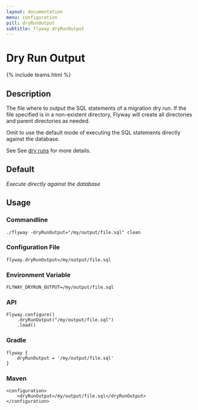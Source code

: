 ```yaml
---
layout: documentation
menu: configuration
pill: dryRunOutput
subtitle: flyway.dryRunOutput
---
```


# Dry Run Output
{% include teams.html %}

## Description
The file where to output the SQL statements of a migration dry run. If the file specified is in a non-existent directory, Flyway will create all directories and parent directories as needed.

Omit to use the default mode of executing the SQL statements directly against the database.

See See [dry runs](/documentation/dryruns) for more details.

## Default
<i>Execute directly against the database</i>

## Usage

### Commandline
```
./flyway -dryRunOutput="/my/output/file.sql" clean
```

### Configuration File
```
flyway.dryRunOutput=/my/output/file.sql
```

### Environment Variable
```
FLYWAY_DRYRUN_OUTPUT=/my/output/file.sql
```

### API
```
Flyway.configure()
    .dryRunOutput("/my/output/file.sql")
    .load()
```

### Gradle
```
flyway {
    dryRunOutput = '/my/output/file.sql'
}
```

### Maven
```
<configuration>
    <dryRunOutput>/my/output/file.sql</dryRunOutput>
</configuration>
```